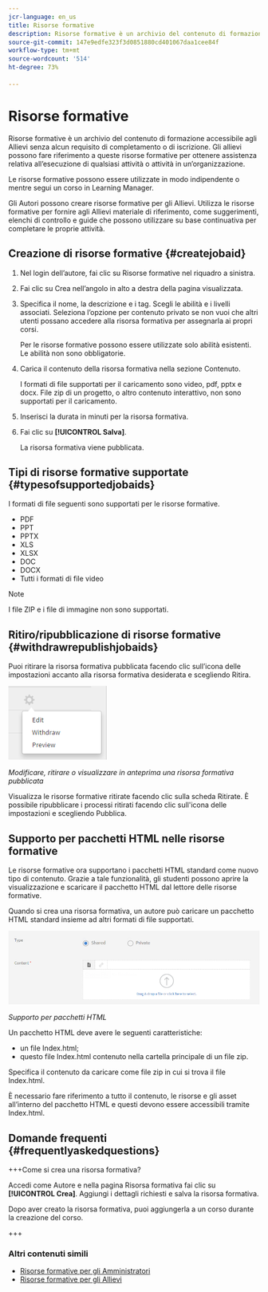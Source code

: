 ```yaml
---
jcr-language: en_us
title: Risorse formative
description: Risorse formative è un archivio del contenuto di formazione accessibile agli Allievi senza alcun requisito di completamento o di iscrizione. Gli allievi possono fare riferimento a queste risorse formative per ottenere assistenza relativa all’esecuzione di qualsiasi attività o attività in un’organizzazione.
source-git-commit: 147e9edfe323f3d0851880cd401067daa1cee84f
workflow-type: tm+mt
source-wordcount: '514'
ht-degree: 73%

---
```




# Risorse formative

Risorse formative è un archivio del contenuto di formazione accessibile agli Allievi senza alcun requisito di completamento o di iscrizione. Gli allievi possono fare riferimento a queste risorse formative per ottenere assistenza relativa all’esecuzione di qualsiasi attività o attività in un’organizzazione.

Le risorse formative possono essere utilizzate in modo indipendente o mentre segui un corso in Learning Manager.

Gli Autori possono creare risorse formative per gli Allievi. Utilizza le risorse formative per fornire agli Allievi materiale di riferimento, come suggerimenti, elenchi di controllo e guide che possono utilizzare su base continuativa per completare le proprie attività.

## Creazione di risorse formative {#createjobaid}

1. Nel login dell’autore, fai clic su Risorse formative nel riquadro a sinistra.
1. Fai clic su Crea nell’angolo in alto a destra della pagina visualizzata.
1. Specifica il nome, la descrizione e i tag. Scegli le abilità e i livelli associati. Seleziona l’opzione per contenuto privato se non vuoi che altri utenti possano accedere alla risorsa formativa per assegnarla ai propri corsi.

   Per le risorse formative possono essere utilizzate solo abilità esistenti. Le abilità non sono obbligatorie.

1. Carica il contenuto della risorsa formativa nella sezione Contenuto.

   I formati di file supportati per il caricamento sono video, pdf, pptx e docx. File zip di un progetto, o altro contenuto interattivo, non sono supportati per il caricamento.

1. Inserisci la durata in minuti per la risorsa formativa.
1. Fai clic su **[!UICONTROL Salva]**.

   La risorsa formativa viene pubblicata.

## Tipi di risorse formative supportate {#typesofsupportedjobaids}

I formati di file seguenti sono supportati per le risorse formative.

* PDF
* PPT
* PPTX
* XLS
* XLSX
* DOC
* DOCX
* Tutti i formati di file video

>[!NOTE]
>
>I file ZIP e i file di immagine non sono supportati.

## Ritiro/ripubblicazione di risorse formative {#withdrawrepublishjobaids}

Puoi ritirare la risorsa formativa pubblicata facendo clic sull’icona delle impostazioni accanto alla risorsa formativa desiderata e scegliendo Ritira.

![](assets/job-aid-withdraw.png)

*Modificare, ritirare o visualizzare in anteprima una risorsa formativa pubblicata*

Visualizza le risorse formative ritirate facendo clic sulla scheda Ritirate. È possibile ripubblicare i processi ritirati facendo clic sull&#39;icona delle impostazioni e scegliendo Pubblica.

## Supporto per pacchetti HTML nelle risorse formative

Le risorse formative ora supportano i pacchetti HTML standard come nuovo tipo di contenuto. Grazie a tale funzionalità, gli studenti possono aprire la visualizzazione e scaricare il pacchetto HTML dal lettore delle risorse formative.

Quando si crea una risorsa formativa, un autore può caricare un pacchetto HTML standard insieme ad altri formati di file supportati.

![](assets/html-job-aid.png)

*Supporto per pacchetti HTML*

Un pacchetto HTML deve avere le seguenti caratteristiche:

* un file Index.html;
* questo file Index.html contenuto nella cartella principale di un file zip.

Specifica il contenuto da caricare come file zip in cui si trova il file Index.html.

È necessario fare riferimento a tutto il contenuto, le risorse e gli asset all’interno del pacchetto HTML e questi devono essere accessibili tramite Index.html.

## Domande frequenti {#frequentlyaskedquestions}

+++Come si crea una risorsa formativa?

Accedi come Autore e nella pagina Risorsa formativa fai clic su **[!UICONTROL Crea]**. Aggiungi i dettagli richiesti e salva la risorsa formativa.

Dopo aver creato la risorsa formativa, puoi aggiungerla a un corso durante la creazione del corso.

+++

### Altri contenuti simili

* [Risorse formative per gli Amministratori](../../administrators/feature-summary/job-aids.md)
* [Risorse formative per gli Allievi](../../learners/feature-summary/job-aids.md)
